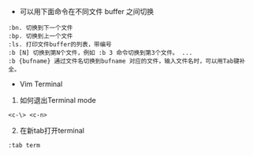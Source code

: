 - 可以用下面命令在不同文件 buffer 之间切换

```
:bn. 切换到下一个文件
:bp. 切换到上一个文件
:ls. 打印文件buffer的列表，带编号
:b [N] 切换到第N个文件，例如 :b 3 命令切换到第3个文件。 ...
:b {bufname} 通过文件名切换到bufname 对应的文件，输入文件名时，可以用Tab键补全。
```
- Vim Terminal

1. 如何退出Terminal mode

```vim
<c-\> <c-n>
```

2. 在新tab打开terminal

```
:tab term
```
